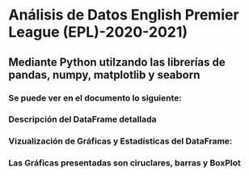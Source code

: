 # Análisis de Datos English Premier League (EPL)-2020-2021) 
## Mediante Python utilzando las librerías de pandas, numpy, matplotlib y seaborn
### Se puede ver en el documento lo siguiente:
### Descripción del DataFrame detallada
### Vizualización de Gráficas y Estadísticas del DataFrame:
### Las Gráficas presentadas son ciruclares, barras y BoxPlot
